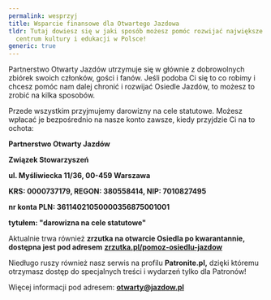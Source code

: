 ```yaml
---
permalink: wesprzyj
title: Wsparcie finansowe dla Otwartego Jazdowa
tldr: Tutaj dowiesz się w jaki sposób możesz pomóc rozwijać największe oddolne
  centrum kultury i edukacji w Polsce!
generic: true
---
```

Partnerstwo Otwarty Jazdów utrzymuje się w głównie z dobrowolnych zbiórek swoich członków, gości i fanów. Jeśli podoba Ci się to co robimy i chcesz pomóc nam dalej chronić i rozwijać Osiedle Jazdów, to możesz to zrobić na kilka sposobów.

Przede wszystkim przyjmujemy darowizny na cele statutowe. Możesz wpłacać je bezpośrednio na nasze konto zawsze, kiedy przyjdzie Ci na to ochota:

**Partnerstwo Otwarty Jazdów**

**Związek Stowarzyszeń**

**ul. Myśliwiecka 11/36, 00-459 Warszawa**

**KRS: 0000737179, REGON: 380558414, NIP: 7010827495**

**nr konta PLN: 36114021050000356875001001**

**tytułem: "darowizna na cele statutowe"**

Aktualnie trwa również **zrzutka na otwarcie Osiedla po kwarantannie, dostępna jest pod adresem** **[zrzutka.pl/pomoz-osiedlu-jazdow](https://zrzutka.pl/pomoz-osiedlu-jazdow)**

Niedługo ruszy również nasz serwis na profilu **Patronite.pl,** dzięki któremu otrzymasz dostęp do specjalnych treści i wydarzeń tylko dla Patronów! 

Więcej informacji pod adresem: **otwarty@jazdow.pl**